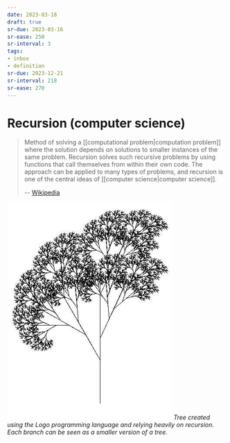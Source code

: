 ```yaml
---
date: 2023-03-18
draft: true
sr-due: 2023-03-16
sr-ease: 250
sr-interval: 3
tags:
- inbox
- definition
sr-due: 2023-12-21
sr-interval: 218
sr-ease: 270
---
```


# Recursion (computer science)

> Method of solving a [[computational problem|computation problem]] where the
> solution depends on solutions to smaller instances of the same problem.
> Recursion solves such recursive problems by using functions that call
> themselves from within their own code. The approach can be applied to many
> types of problems, and recursion is one of the central ideas of
> [[computer science|computer science]].
>
> -- [Wikipedia](<https://en.wikipedia.org/wiki/Recursion_(computer_science)>)

![Recursive Tree](./img/RecursiveTree.JPG) _Tree created using the Logo
programming language and relying heavily on recursion. Each branch can be seen
as a smaller version of a tree._
